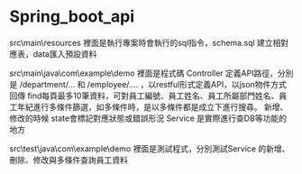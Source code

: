 # Spring_boot_api

src\main\resources
  裡面是執行專案時會執行的sql指令，schema.sql 建立相對應表，data匯入預設資料
  
src\main\java\com\example\demo
  裡面是程式碼
    Controller 定義API路徑，分別是 /department/... 和 /employee/.... ，以restful形式定義API，以json物件方式回傳
      find每頁最多10筆資料，可對員工編號、員工姓名、員工所屬部門姓名、員工年紀進行多條件篩選，如多條件時，是以多條件都是成立下進行搜尋。
      新增、修改的時候 state會標記對應狀態或錯誤形況
    Service 是實際進行查DB等功能的地方
   
src\test\java\com\example\demo
  裡面是測試程式，分別測試Service 的新增、刪除、修改與多條件查詢員工資料
